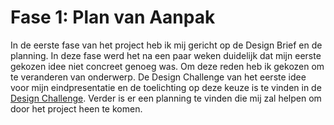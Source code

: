 # Fase 1: Plan van Aanpak

In de eerste fase van het project heb ik mij gericht op de Design Brief en de planning. In deze fase werd het na een paar weken duidelijk dat mijn eerste gekozen idee niet concreet genoeg was. Om deze reden heb ik gekozen om te veranderen van onderwerp. De Design Challenge van het eerste idee voor mijn eindpresentatie en de toelichting op deze keuze is te vinden in de [Design Challenge](https://productbiografie-isabelle.gitbook.io/productbiografie/~/edit/drafts/-LZZYBeaqU9MpxPvrrog/fase-1-plan-van-aanpak/1.1-design-brief). Verder is er een planning te vinden die mij zal helpen om door het project heen te komen. 

